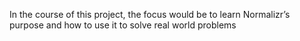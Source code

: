 In the course of this project, the focus would be to learn Normalizr’s purpose and how to use it to solve real world problems
